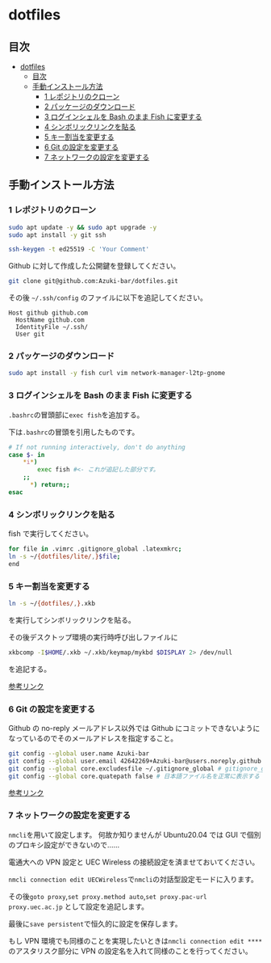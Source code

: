 # dotfiles

## 目次

<!-- TOC -->

- [dotfiles](#dotfiles)
  - [目次](#目次)
  - [手動インストール方法](#手動インストール方法)
    - [1 レポジトリのクローン](#1-レポジトリのクローン)
    - [2 パッケージのダウンロード](#2-パッケージのダウンロード)
    - [3 ログインシェルを Bash のまま Fish に変更する](#3-ログインシェルを-bash-のまま-fish-に変更する)
    - [4 シンボリックリンクを貼る](#4-シンボリックリンクを貼る)
    - [5 キー割当を変更する](#5-キー割当を変更する)
    - [6 Git の設定を変更する](#6-git-の設定を変更する)
    - [7 ネットワークの設定を変更する](#7-ネットワークの設定を変更する)

<!-- /TOC -->

## 手動インストール方法

### 1 レポジトリのクローン

```Bash
sudo apt update -y && sudo apt upgrade -y
sudo apt install -y git ssh

ssh-keygen -t ed25519 -C 'Your Comment'
```

Github に対して作成した公開鍵を登録してください。

```Bash
git clone git@github.com:Azuki-bar/dotfiles.git
```

その後 `~/.ssh/config` のファイルに以下を追記してください。

```config
Host github github.com
  HostName github.com
  IdentityFile ~/.ssh/
  User git
```

### 2 パッケージのダウンロード

```Bash
sudo apt install -y fish curl vim network-manager-l2tp-gnome
```

### 3 ログインシェルを Bash のまま Fish に変更する

`.bashrc`の冒頭部に`exec fish`を追加する。

下は`.bashrc`の冒頭を引用したものです。

```Bash
# If not running interactively, don't do anything
case $- in
    *i*)
        exec fish #<- これが追記した部分です。
    ;;
      *) return;;
esac
```

### 4 シンボリックリンクを貼る

fish で実行してください。

```Bash
for file in .vimrc .gitignore_global .latexmkrc;
ln -s ~/{dotfiles/lite/,}$file;
end

```

### 5 キー割当を変更する

```Bash
ln -s ~/{dotfiles/,}.xkb
```

を実行してシンボリックリンクを貼る。

その後デスクトップ環境の実行時呼び出しファイルに

```Bash
xkbcomp -I$HOME/.xkb ~/.xkb/keymap/mykbd $DISPLAY 2> /dev/null
```

を追記する。

[参考リンク](https://honmushi.com/2019/01/18/ubuntu-xkb/)

### 6 Git の設定を変更する

Github の no-reply メールアドレス以外では Github にコミットできないようになっているのでそのメールアドレスを指定すること。


```Bash
git config --global user.name Azuki-bar
git config --global user.email 42642269+Azuki-bar@users.noreply.github.com
git config --global core.excludesfile ~/.gitignore_global # gitignore_global 
git config --global core.quatepath false # 日本語ファイル名を正常に表示する
```
[参考リンク](https://dev.classmethod.jp/articles/git-avoid-illegal-charactor-tips/)
### 7 ネットワークの設定を変更する

`nmcli`を用いて設定します。
何故か知りませんが Ubuntu20.04 では GUI で個別のプロキシ設定ができないので……

電通大への VPN 設定と UEC Wireless の接続設定を済ませておいてください。

`nmcli connection edit UECWireless`で`nmcli`の対話型設定モードに入ります。

その後`goto proxy`,`set proxy.method auto`,`set proxy.pac-url proxy.uec.ac.jp`
として設定を追記します。

最後に`save persistent`で恒久的に設定を保存します。

もし VPN 環境でも同様のことを実現したいときは`nmcli connection edit ****`
のアスタリスク部分に VPN の設定名を入れて同様のことを行ってください。

